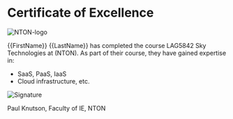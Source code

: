 # Certificate of Excellence

![NTON-logo](NTON-logo.png)

{{FirstName}} {{LastName}} has completed the course LAG5842 Sky Technologies at (NTON). As part of their course, they have gained expertise in:

- SaaS, PaaS, IaaS
- Cloud infrastructure, etc.

![Signature](signature.png)

Paul Knutson, Faculty of IE, NTON

